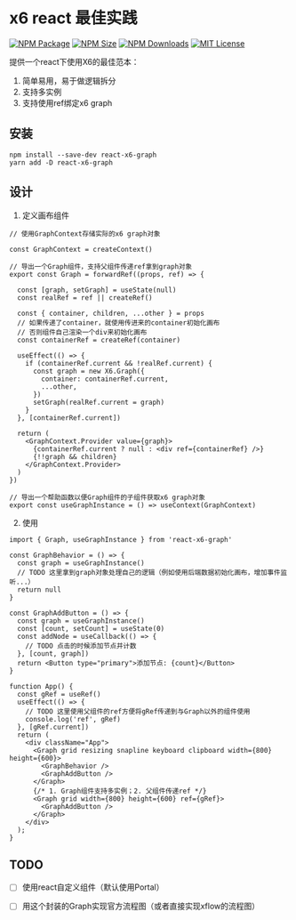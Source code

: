# x6 react 最佳实践
<a href="https://www.npmjs.com/package/react-x6-graph"><img alt="NPM Package" src="https://img.shields.io/npm/v/react-x6-graph.svg?style=flat-square"></a>
<a href="https://www.npmjs.com/package/react-x6-graph"><img alt="NPM Size" src="https://img.shields.io/bundlephobia/minzip/react-x6-graph"></a>
<a href="https://www.npmjs.com/package/react-x6-graph"><img alt="NPM Downloads" src="https://img.shields.io/npm/dm/react-x6-graph?logo=npm&style=flat-square"></a>
<a href="/LICENSE"><img src="https://img.shields.io/github/license/lloydzhou/antv-x6-react-practice?style=flat-square" alt="MIT License"></a>

提供一个react下使用X6的最佳范本：
1. 简单易用，易于做逻辑拆分
2. 支持多实例
3. 支持使用ref绑定x6 graph

## 安装
```
npm install --save-dev react-x6-graph
yarn add -D react-x6-graph
```

## 设计
1. 定义画布组件
```
// 使用GraphContext存储实际的x6 graph对象

const GraphContext = createContext()

// 导出一个Graph组件，支持父组件传递ref拿到graph对象
export const Graph = forwardRef((props, ref) => {

  const [graph, setGraph] = useState(null)
  const realRef = ref || createRef()

  const { container, children, ...other } = props
  // 如果传递了container，就使用传进来的container初始化画布
  // 否则组件自己渲染一个div来初始化画布
  const containerRef = createRef(container)

  useEffect(() => {
    if (containerRef.current && !realRef.current) {
      const graph = new X6.Graph({
        container: containerRef.current,
        ...other,
      })
      setGraph(realRef.current = graph)
    }
  }, [containerRef.current])

  return (
    <GraphContext.Provider value={graph}>
      {containerRef.current ? null : <div ref={containerRef} />}
      {!!graph && children}
    </GraphContext.Provider>
  )
})

// 导出一个帮助函数以便Graph组件的子组件获取x6 graph对象
export const useGraphInstance = () => useContext(GraphContext)
```

2. 使用
```
import { Graph, useGraphInstance } from 'react-x6-graph'

const GraphBehavior = () => {
  const graph = useGraphInstance()
  // TODO 这里拿到graph对象处理自己的逻辑（例如使用后端数据初始化画布，增加事件监听...）
  return null
}

const GraphAddButton = () => {
  const graph = useGraphInstance()
  const [count, setCount] = useState(0)
  const addNode = useCallback(() => {
    // TODO 点击的时候添加节点并计数
  }, [count, graph])
  return <Button type="primary">添加节点: {count}</Button>
}

function App() {
  const gRef = useRef()
  useEffect(() => {
    // TODO 这里使用父组件的ref方便将gRef传递到与Graph以外的组件使用
    console.log('ref', gRef)
  }, [gRef.current])
  return (
    <div className="App">
      <Graph grid resizing snapline keyboard clipboard width={800} height={600}>
        <GraphBehavior />
        <GraphAddButton />
      </Graph>
      {/* 1. Graph组件支持多实例；2. 父组件传递ref */}
      <Graph grid width={800} height={600} ref={gRef}>
        <GraphAddButton />
      </Graph>
    </div>
  );
}
```


## TODO
- [ ] 使用react自定义组件（默认使用Portal）
- [ ] 用这个封装的Graph实现官方流程图（或者直接实现xflow的流程图）

